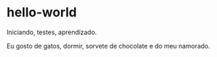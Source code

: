 # hello-world
Iniciando, testes, aprendizado.

Eu gosto de gatos, dormir, sorvete de chocolate e do meu namorado. 
